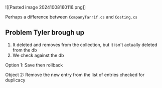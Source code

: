 ![[Pasted image 20241008160116.png]]

Perhaps a difference between `CompanyTarrif.cs` and `Costing.cs`

## Problem Tyler brough up

1. It deleted and removes from the collection, but it isn't actually deleted from the db
2. We check against the db

Option 1:
Save then rollback

Object 2:
Remove the new entry from the list of entries checked for duplicacy